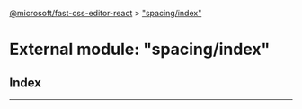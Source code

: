 [@microsoft/fast-css-editor-react](../README.md) > ["spacing/index"](../modules/_spacing_index_.md)

# External module: "spacing/index"

## Index

---

